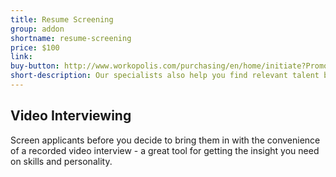 ```yaml
---
title: Resume Screening
group: addon
shortname: resume-screening
price: $100
link:
buy-button: http://www.workopolis.com/purchasing/en/home/initiate?PromoCode=RAID2&Reset=True
short-description: Our specialists also help you find relevant talent by screening resumes for the best fit and then forwarding you their top five recommendations.
---
```


## Video Interviewing

Screen applicants before you decide to bring them in with the convenience of a recorded video interview - a great tool for getting the insight you need on skills and personality.
